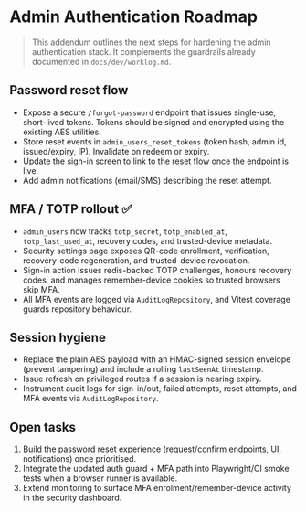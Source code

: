 # Admin Authentication Roadmap

> This addendum outlines the next steps for hardening the admin authentication stack. It complements the guardrails already documented in `docs/dev/worklog.md`.

## Password reset flow
- Expose a secure `/forgot-password` endpoint that issues single-use, short-lived tokens. Tokens should be signed and encrypted using the existing AES utilities.
- Store reset events in `admin_users_reset_tokens` (token hash, admin id, issued/expiry, IP). Invalidate on redeem or expiry.
- Update the sign-in screen to link to the reset flow once the endpoint is live.
- Add admin notifications (email/SMS) describing the reset attempt.

## MFA / TOTP rollout ✅
- `admin_users` now tracks `totp_secret`, `totp_enabled_at`, `totp_last_used_at`, recovery codes, and trusted-device metadata.
- Security settings page exposes QR-code enrollment, verification, recovery-code regeneration, and trusted-device revocation.
- Sign-in action issues redis-backed TOTP challenges, honours recovery codes, and manages remember-device cookies so trusted browsers skip MFA.
- All MFA events are logged via `AuditLogRepository`, and Vitest coverage guards repository behaviour.

## Session hygiene
- Replace the plain AES payload with an HMAC-signed session envelope (prevent tampering) and include a rolling `lastSeenAt` timestamp.
- Issue refresh on privileged routes if a session is nearing expiry.
- Instrument audit logs for sign-in/out, failed attempts, reset attempts, and MFA events via `AuditLogRepository`.

## Open tasks
1. Build the password reset experience (request/confirm endpoints, UI, notifications) once prioritised.
2. Integrate the updated auth guard + MFA path into Playwright/CI smoke tests when a browser runner is available.
3. Extend monitoring to surface MFA enrolment/remember-device activity in the security dashboard.
